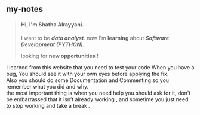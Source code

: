 ## my-notes
> #### Hi, I'm **Shatha Alrayyani**.
> I want to be ***data analyst***.
> now I'm **learning** about ***Software Development (PYTHON)***.
> 
> looking for **new opportunities !**

<p>
I learned from this website that you need to test your code When you have a bug, You should see it with your own eyes before applying the fix.</br> Also you should do some Documentation and Commenting so you remember what you did and why.</br>
the most important thing is when you need help you should ask for it, don't be embarrassed that it isn’t already working , and sometime you just need to stop working and take a break .
</p>